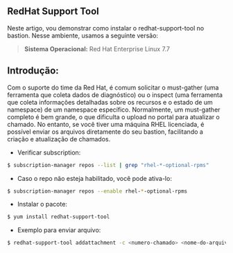 ## RedHat Support Tool

Neste artigo, vou demonstrar como instalar o redhat-support-tool no bastion.
Nesse ambiente, usamos a seguinte versão:

> **Sistema Operacional:** Red Hat Enterprise Linux 7.7 

## Introdução:

Com o suporte do time da Red Hat, é comum solicitar o must-gather (uma ferramenta que coleta dados de diagnóstico) ou o inspect (uma ferramenta que coleta informações detalhadas sobre os recursos e o estado de um namespace) de um namespace específico. Normalmente, um must-gather completo é bem grande, o que dificulta o upload no portal para atualizar o chamado. No entanto, se você tiver uma máquina RHEL licenciada, é possível enviar os arquivos diretamente do seu bastion, facilitando a criação e atualização de chamados.

- Verificar subscription:
```bash
$ subscription-manager repos --list | grep "rhel-*-optional-rpms"
```

- Caso o repo não esteja habilitado, você pode ativa-lo:
```bash
$ subscription-manager repos --enable rhel-*-optional-rpms
```

- Instalar o pacote:
```bash
$ yum install redhat-support-tool
```

- Exemplo para enviar arquivo:
```bash
$ redhat-support-tool addattachment -c <numero-chamado> <nome-do-arquivo>


